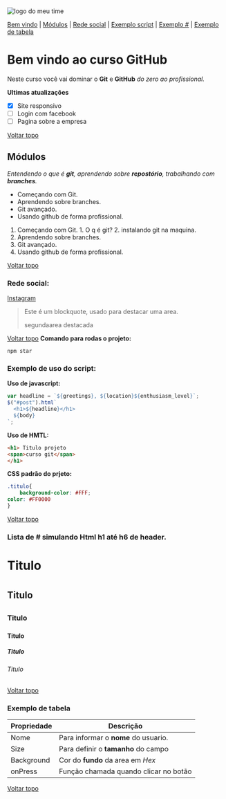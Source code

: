 ### 
![logo do meu time](https://sujeitoprogramador.com/wp-content/uploads/2021/04/gitimage.png)

[Bem vindo](#bem-vindo-ao-curso-github) |
[Módulos](#módulos) |
[Rede social](#rede-social) |
[Exemplo script](#exemplo-de-uso-do-script) |
[Exemplo #](#lista-de--simulando-html-h1-até-h6-de-header) |
[Exemplo de tabela](#exemplo-de-tabela)

# Bem vindo ao curso GitHub
Neste curso você vai dominar o **Git** e **GitHub** _do zero ao profissional._

**Ultimas atualizações**

- [X] Site responsivo
- [ ] Login com facebook
- [ ] Pagina sobre a empresa

[Voltar topo](#)
## Módulos
_Entendendo o que é **git**, aprendendo sobre **repostório**, trabalhando com **branches**._

* Começando com Git.
* Aprendendo sobre branches.
* Git avançado.
* Usando github de forma profissional.


1. Começando com Git.
        1. O q é git?
        2. instalando git na maquina.
2. Aprendendo sobre branches.
3. Git avançado.
4. Usando github de forma profissional.

[Voltar topo](#)
### Rede social:
[Instagram](https://instagram.com/thiago.ribeirot)


>Este é um blockquote, usado para destacar uma area.
>
>segundaarea destacada

[Voltar topo](#)
**Comando para rodas o projeto:**

```
npm star
```

### Exemplo de uso do script:

**Uso de javascript:**

```javascript
var headline = `${greetings}, ${location}${enthusiasm_level}`;
$("#post").html`
  <h1>${headline}</h1>
  ${body}
`;
```

**Uso de HMTL:**

```html
<h1> Titulo projeto
<span>curso git</span>
</h1>
```

**CSS padrão do prjeto:**

```css
.titulo{
    background-color: #FFF;
color: #FF0000
}
```
[Voltar topo](#)
### Lista de # simulando Html h1 até h6 de header.

# Titulo <h1>

## Titulo <h2>

### Titulo <h3>

#### Titulo <h4>

##### Titulo <h5>

###### Titulo <h6>

[Voltar topo](#)
### Exemplo de tabela

Propriedade | Descrição
----------- | -----------
Nome | Para informar o **nome** do usuario.
Size | Para definir o **tamanho** do campo
Background | Cor do **fundo** da area em _Hex_
onPress | Função chamada quando clicar no botão

[Voltar topo](#)
